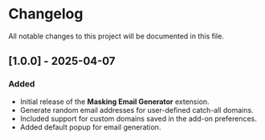 # Changelog

All notable changes to this project will be documented in this file.

## [1.0.0] - 2025-04-07
### Added
- Initial release of the **Masking Email Generator** extension.
- Generate random email addresses for user-defined catch-all domains.
- Included support for custom domains saved in the add-on preferences.
- Added default popup for email generation.

